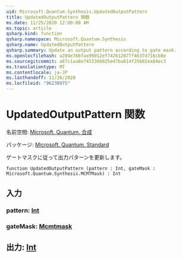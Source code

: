 ```yaml
---
uid: Microsoft.Quantum.Synthesis.UpdatedOutputPattern
title: UpdatedOutputPattern 関数
ms.date: 11/25/2020 12:00:00 AM
ms.topic: article
qsharp.kind: function
qsharp.namespace: Microsoft.Quantum.Synthesis
qsharp.name: UpdatedOutputPattern
qsharp.summary: Update an output pattern according to gate mask.
ms.openlocfilehash: a284e766fae99012ef742612077f4637d716cb8e
ms.sourcegitcommit: a87c1aa8e7453360025e47ba614f25b02ea84ec3
ms.translationtype: MT
ms.contentlocale: ja-JP
ms.lasthandoff: 11/26/2020
ms.locfileid: "96230975"
---
```

# <a name="updatedoutputpattern-function"></a>UpdatedOutputPattern 関数

名前空間: [Microsoft. Quantum. 合成](xref:Microsoft.Quantum.Synthesis)

パッケージ: [Microsoft. Quantum. Standard](https://nuget.org/packages/Microsoft.Quantum.Standard)


ゲートマスクに従って出力パターンを更新します。

```qsharp
function UpdatedOutputPattern (pattern : Int, gateMask : Microsoft.Quantum.Synthesis.MCMTMask) : Int
```


## <a name="input"></a>入力

### <a name="pattern--int"></a>pattern: [Int](xref:microsoft.quantum.lang-ref.int)




### <a name="gatemask--mcmtmask"></a>gateMask: [Mcmtmask](xref:Microsoft.Quantum.Synthesis.MCMTMask)





## <a name="output--int"></a>出力: [Int](xref:microsoft.quantum.lang-ref.int)

